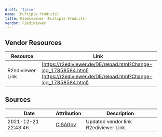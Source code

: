 ```yaml
---
draft: 'false'
name: (Multiple Products)
title: R2ediviewer (Multiple Products)
vendor: R2ediviewer
---
```


## Vendor Resources
| Resource | Link |
| --- | --- |
| R2ediviewer Link | [https://r2ediviewer.de/DE/reload.html?Change-log_17858584.html](https://r2ediviewer.de/DE/reload.html?Change-log_17858584.html) |



## Sources
| Date | Attribution | Description |
| --- | --- | --- |
| 2021-12-21 22:43:46 | [CISAGov](https://raw.githubusercontent.com/cisagov/log4j-affected-db/develop/README.md) | Updated vendor link R2ediviewer Link.  |
